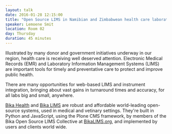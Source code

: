 ```yaml
---
layout: talk
date: 2016-01-28 12:15:00
title: "Open Source LIMS in Namibian and Zimbabwean health care laboratories."
speaker: Lemoene Smit
location: Room 02
day: Thursday
duration: 45 minutes
---
```


Illustrated by many donor and government initiatives underway in our region, health care is receiving well deserved attention. Electronic Medical Records (EMR) and Laboratory Information Management Systems (LIMS) are important tools for timely and preventative care to protect and improve public health.

There are many opportunities for web-based LIMS and instrument integration, bringing about vast gains in turnaround times and accuracy, for all labs big and small, anywhere.

[Bika Health](https://health.bikalabs.com/) and [Bika LIMS](https://demo.bikalabs.com/) are robust and affordable world-leading open-source systems, used in medical and vetinary settings. They're built in Python and JavaScript, using the Plone CMS framework, by members of the Bika Open Source LIMS Collective at [BikaLIMS.org](https://www.bikalims.org), and implemented by users and clients world wide.
